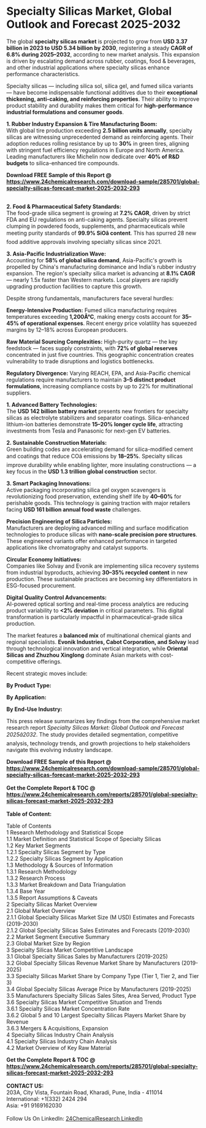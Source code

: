 <h1>Specialty Silicas Market, Global Outlook and Forecast 2025-2032</h1><p>The global <strong>specialty silicas market</strong> is projected to grow from <strong>USD 3.37 billion in 2023 to USD 5.34 billion by 2030</strong>, registering a steady <strong>CAGR of 6.8% during 2025–2032</strong>, according to new market analysis. This expansion is driven by escalating demand across rubber, coatings, food &amp; beverages, and other industrial applications where specialty silicas enhance performance characteristics.</p><p>Specialty silicas — including silica sol, silica gel, and fumed silica variants — have become indispensable functional additives due to their <strong>exceptional thickening, anti-caking, and reinforcing properties</strong>. Their ability to improve product stability and durability makes them critical for <strong>high-performance industrial formulations and consumer goods</strong>.</p><p><strong>1. Rubber Industry Expansion &amp; Tire Manufacturing Boom:</strong><br>
With global tire production exceeding <strong>2.5 billion units annually</strong>, specialty silicas are witnessing unprecedented demand as reinforcing agents. Their adoption reduces rolling resistance by up to <strong>30%</strong> in green tires, aligning with stringent fuel efficiency regulations in Europe and North America. Leading manufacturers like Michelin now dedicate over <strong>40% of R&amp;D budgets</strong> to silica-enhanced tire compounds.</p><div><b>Download FREE Sample of this Report @ 
            <a href="https://www.24chemicalresearch.com/download-sample/285701/global-specialty-silicas-forecast-market-2025-2032-293">
            https://www.24chemicalresearch.com/download-sample/285701/global-specialty-silicas-forecast-market-2025-2032-293</a></b></div><br><p><strong>2. Food &amp; Pharmaceutical Safety Standards:</strong><br>
The food-grade silica segment is growing at <strong>7.2% CAGR</strong>, driven by strict FDA and EU regulations on anti-caking agents. Specialty silicas prevent clumping in powdered foods, supplements, and pharmaceuticals while meeting purity standards of <strong>99.9% SiOâ content</strong>. This has spurred 28 new food additive approvals involving specialty silicas since 2021.</p><p><strong>3. Asia-Pacific Industrialization Wave:</strong><br>
Accounting for <strong>58% of global silica demand</strong>, Asia-Pacific's growth is propelled by China's manufacturing dominance and India's rubber industry expansion. The region's specialty silica market is advancing at <strong>8.1% CAGR</strong> — nearly 1.5x faster than Western markets. Local players are rapidly upgrading production facilities to capture this growth.</p><p>Despite strong fundamentals, manufacturers face several hurdles:</p><p><strong>Energy-Intensive Production:</strong> Fumed silica manufacturing requires temperatures exceeding <strong>1,200Â°C</strong>, making energy costs account for <strong>35–45% of operational expenses</strong>. Recent energy price volatility has squeezed margins by 12–18% across European producers.</p><p><strong>Raw Material Sourcing Complexities:</strong> High-purity quartz — the key feedstock — faces supply constraints, with <strong>72% of global reserves</strong> concentrated in just five countries. This geographic concentration creates vulnerability to trade disruptions and logistics bottlenecks.</p><p><strong>Regulatory Divergence:</strong> Varying REACH, EPA, and Asia-Pacific chemical regulations require manufacturers to maintain <strong>3–5 distinct product formulations</strong>, increasing compliance costs by up to 22% for multinational suppliers.</p><p><strong>1. Advanced Battery Technologies:</strong><br>
The <strong>USD 142 billion battery market</strong> presents new frontiers for specialty silicas as electrolyte stabilizers and separator coatings. Silica-enhanced lithium-ion batteries demonstrate <strong>15–20% longer cycle life</strong>, attracting investments from Tesla and Panasonic for next-gen EV batteries.</p><p><strong>2. Sustainable Construction Materials:</strong><br>
Green building codes are accelerating demand for silica-modified cement and coatings that reduce COâ emissions by <strong>18–25%</strong>. Specialty silicas improve durability while enabling lighter, more insulating constructions — a key focus in the <strong>USD 1.3 trillion global construction</strong> sector.</p><p><strong>3. Smart Packaging Innovations:</strong><br>
Active packaging incorporating silica gel oxygen scavengers is revolutionizing food preservation, extending shelf life by <strong>40–60%</strong> for perishable goods. This technology is gaining traction with major retailers facing <strong>USD 161 billion annual food waste</strong> challenges.</p><p><strong>Precision Engineering of Silica Particles:</strong><br>
	Manufacturers are deploying advanced milling and surface modification technologies to produce silicas with <strong>nano-scale precision pore structures</strong>. These engineered variants offer enhanced performance in targeted applications like chromatography and catalyst supports.</p><p><strong>Circular Economy Initiatives:</strong><br>
	Companies like Solvay and Evonik are implementing silica recovery systems from industrial byproducts, achieving <strong>30–35% recycled content</strong> in new production. These sustainable practices are becoming key differentiators in ESG-focused procurement.</p><p><strong>Digital Quality Control Advancements:</strong><br>
	AI-powered optical sorting and real-time process analytics are reducing product variability to <strong>&lt;2% deviation</strong> in critical parameters. This digital transformation is particularly impactful in pharmaceutical-grade silica production.</p><p>The market features a <strong>balanced mix</strong> of multinational chemical giants and regional specialists. <strong>Evonik Industries, Cabot Corporation, and Solvay</strong> lead through technological innovation and vertical integration, while <strong>Oriental Silicas and Zhuzhou Xinglong</strong> dominate Asian markets with cost-competitive offerings.</p><p>Recent strategic moves include:</p><p><strong>By Product Type:</strong></p><p><strong>By Application:</strong></p><p><strong>By End-Use Industry:</strong></p><p>This press release summarizes key findings from the comprehensive market research report <em>Specialty Silicas Market: Global Outlook and Forecast 2025â2032</em>. The study provides detailed segmentation, competitive analysis, technology trends, and growth projections to help stakeholders navigate this evolving industry landscape.</p><div><b>Download FREE Sample of this Report @ 
            <a href="https://www.24chemicalresearch.com/download-sample/285701/global-specialty-silicas-forecast-market-2025-2032-293">
            https://www.24chemicalresearch.com/download-sample/285701/global-specialty-silicas-forecast-market-2025-2032-293</a></b></div><br><div><b>Get the Complete Report & TOC @ 
            <a href="https://www.24chemicalresearch.com/reports/285701/global-specialty-silicas-forecast-market-2025-2032-293">
            https://www.24chemicalresearch.com/reports/285701/global-specialty-silicas-forecast-market-2025-2032-293</a></b></div><br>
            <b>Table of Content:</b><p>Table of Contents<br />
1 Research Methodology and Statistical Scope<br />
1.1 Market Definition and Statistical Scope of Specialty Silicas<br />
1.2 Key Market Segments<br />
1.2.1 Specialty Silicas Segment by Type<br />
1.2.2 Specialty Silicas Segment by Application<br />
1.3 Methodology & Sources of Information<br />
1.3.1 Research Methodology<br />
1.3.2 Research Process<br />
1.3.3 Market Breakdown and Data Triangulation<br />
1.3.4 Base Year<br />
1.3.5 Report Assumptions & Caveats<br />
2 Specialty Silicas Market Overview<br />
2.1 Global Market Overview<br />
2.1.1 Global Specialty Silicas Market Size (M USD) Estimates and Forecasts (2019-2030)<br />
2.1.2 Global Specialty Silicas Sales Estimates and Forecasts (2019-2030)<br />
2.2 Market Segment Executive Summary<br />
2.3 Global Market Size by Region<br />
3 Specialty Silicas Market Competitive Landscape<br />
3.1 Global Specialty Silicas Sales by Manufacturers (2019-2025)<br />
3.2 Global Specialty Silicas Revenue Market Share by Manufacturers (2019-2025)<br />
3.3 Specialty Silicas Market Share by Company Type (Tier 1, Tier 2, and Tier 3)<br />
3.4 Global Specialty Silicas Average Price by Manufacturers (2019-2025)<br />
3.5 Manufacturers Specialty Silicas Sales Sites, Area Served, Product Type<br />
3.6 Specialty Silicas Market Competitive Situation and Trends<br />
3.6.1 Specialty Silicas Market Concentration Rate<br />
3.6.2 Global 5 and 10 Largest Specialty Silicas Players Market Share by Revenue<br />
3.6.3 Mergers & Acquisitions, Expansion<br />
4 Specialty Silicas Industry Chain Analysis<br />
4.1 Specialty Silicas Industry Chain Analysis<br />
4.2 Market Overview of Key Raw Material</p><div><b>Get the Complete Report & TOC @ 
            <a href="https://www.24chemicalresearch.com/reports/285701/global-specialty-silicas-forecast-market-2025-2032-293">
            https://www.24chemicalresearch.com/reports/285701/global-specialty-silicas-forecast-market-2025-2032-293</a></b></div><br><b>CONTACT US:</b><br>
            203A, City Vista, Fountain Road, Kharadi, Pune, India - 411014<br>
            International: +1(332) 2424 294<br>
            Asia: +91 9169162030 <br><br>
            Follow Us On LinkedIn: <a href="https://www.linkedin.com/company/24chemicalresearch/">24ChemicalResearch LinkedIn</a>
